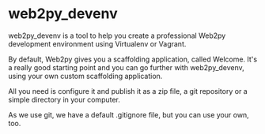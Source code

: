 web2py_devenv
=============

web2py_devenv is a tool to help you create a professional Web2py development environment using Virtualenv or Vagrant.

By default, Web2py gives you a scaffolding application, called Welcome. It's a really good starting point and you can go further with web2py_devenv, using your own custom scaffolding application.

All you need is configure it and publish it as a zip file, a git repository or a simple directory in your computer.

As we use git, we have a default .gitignore file, but you can use your own, too.
